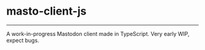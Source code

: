 # masto-client-js
---
A work-in-progress Mastodon client made in TypeScript. Very early WIP, expect bugs.